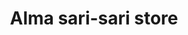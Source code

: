 ---
title: "Alma sari-sari store"
url: /barangay-matayumtayum-lapaz-tarlac/alma-sari-sari-store/
shop: Lebensmittel
---